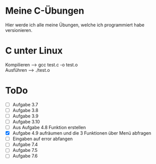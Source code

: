 # Meine C-Übungen
Hier werde ich alle meine Übungen, welche ich programmiert habe versionieren.  

# C unter Linux
Kompilieren --> gcc test.c -o test.o  
Ausführen   --> ./test.o  

# ToDo
- [ ] Aufgabe 3.7  
- [ ] Aufgabe 3.8  
- [ ] Aufgabe 3.9  
- [ ] Aufgabe 3.10  
- [ ] Aus Aufgabe 4.8 Funktion erstellen  
- [x] Aufgabe 4.9 aufräumen und die 3 Funktionen über Menü abfragen  
- [ ] Eingaben auf error abfangen  
- [ ] Aufgabe 7.4  
- [ ] Aufgabe 7.5  
- [ ] Aufgabe 7.6  

